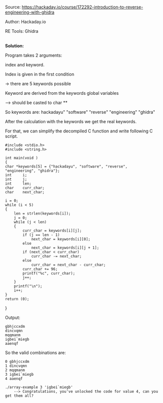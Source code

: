 Source:		https://hackaday.io/course/172292-introduction-to-reverse-engineering-with-ghidra

Author:		Hackaday.io

RE Tools:	Ghidra

<br>**Solution:**

Program takes 2 arguments:

index and keyword.

Index is given in the first condition 

-> there are 5 keywords possible

Keyword are derived from the keywords global variables

--> should be casted to char **

So keywords are:
hackadayu"
"software"
"reverse"
"engineering"
"ghidra"

After the calculation with the keywords we get the real keywords.

For that, we can simplify the decompiled C function and write following C script.

    #include <stdio.h>
    #include <string.h>

    int	main(void )
    {
    char *keywords[5] = {"hackadayu", "software", "reverse", "engineering", "ghidra"};
    int		i;
    int		j;
    int 	len;
    char 	curr_char;
    char 	next_char;

	i = 0;
	while (i < 5)
	{
		len = strlen(keywords[i]);
		j = 0;
		while (j < len)
		{
			curr_char = keywords[i][j];
			if (j == len - 1)
				next_char = keywords[i][0];
			else
				next_char = keywords[i][j + 1];
			if (next_char < curr_char)
				curr_char -= next_char;
			else
				curr_char = next_char - curr_char;
			curr_char += 96;
			printf("%c", curr_char);
			j++;
		}
		printf("\n");
		i++;
	}
	return (0);
}

Output:

    gbhjccxdm
    dincvqmn
    mqqmanm
    igbei`miegb
    aaenqf

So the valid combinations are:
        
    0 gbhjccxdm
    1 dincvqmn
    2 mqqmanm
    3 igbei`miegb
    4 aaenqf

    ./array-example 3 'igbei`miegb'
        --> Congratulations, you've unlocked the code for value 4, can you get them all?
    
